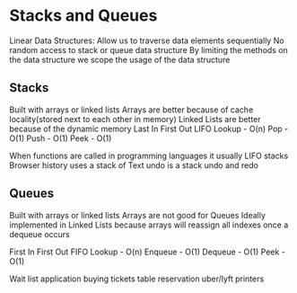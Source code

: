 # Stacks and Queues

Linear Data Structures: Allow us to traverse data elements sequentially
No random access to stack or queue data structure
By limiting the methods on the data structure we scope the usage of the data structure

## Stacks

Built with arrays or linked lists
Arrays are better because of cache locality(stored next to each other in memory)
Linked Lists are better because of the dynamic memory
Last In First Out LIFO
Lookup - O(n)
Pop - O(1)
Push - O(1)
Peek - O(1)

When functions are called in programming languages it usually LIFO stacks
Browser history uses a stack of
Text undo is a stack undo and redo

## Queues

Built with arrays or linked lists
Arrays are not good for Queues
Ideally implemented in Linked Lists because arrays will reassign all indexes once a dequeue occurs

First In First Out FIFO
Lookup - O(n)
Enqueue - O(1)
Dequeue - O(1)
Peek - O(1)

Wait list application
buying tickets
table reservation
uber/lyft
printers
